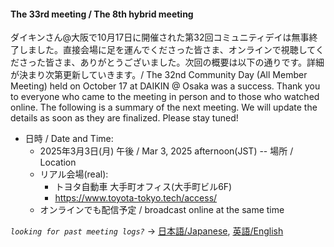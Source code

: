 #### The 33rd meeting / The 8th hybrid meeting

ダイキンさん@大阪で10月17日に開催された第32回コミュニティデイは無事終了しました。直接会場に足を運んでくださった皆さま、オンラインで視聴してくださった皆さま、ありがとうございました。次回の概要は以下の通りです。詳細が決まり次第更新していきます。/ The 32nd Community Day (All Member Meeting) held on October 17 at DAIKIN @ Osaka was a success. Thank you to everyone who came to the meeting in person and to those who watched online. The following is a summary of the next meeting. We will update the details as soon as they are finalized. Please stay tuned!

- 日時 / Date and Time:
  - 2025年3月3日(月) 午後 / Mar 3, 2025 afternoon(JST)
-- 場所 / Location
  - リアル会場(real):
    - トヨタ自動車 大手町オフィス(大手町ビル6F)
    - https://www.toyota-tokyo.tech/access/
  - オンラインでも配信予定 / broadcast online at the same time


*`looking for past meeting logs?`* → [日本語/Japanese](https://openchain-project.github.io/OpenChain-JWG/meeting-minutes.html), [英語/English](https://openchain-project.github.io/OpenChain-JWG/meeting-minutes_en.html)  
